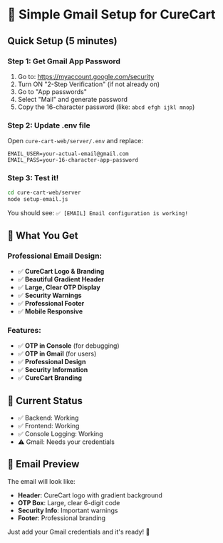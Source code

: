 # 🚀 Simple Gmail Setup for CureCart

## Quick Setup (5 minutes)

### Step 1: Get Gmail App Password
1. Go to: https://myaccount.google.com/security
2. Turn ON "2-Step Verification" (if not already on)
3. Go to "App passwords" 
4. Select "Mail" and generate password
5. Copy the 16-character password (like: `abcd efgh ijkl mnop`)

### Step 2: Update .env file
Open `cure-cart-web/server/.env` and replace:

```env
EMAIL_USER=your-actual-email@gmail.com
EMAIL_PASS=your-16-character-app-password
```

### Step 3: Test it!
```bash
cd cure-cart-web/server
node setup-email.js
```

You should see: `✅ [EMAIL] Email configuration is working!`

## 🎯 What You Get

### Professional Email Design:
- ✅ **CureCart Logo & Branding**
- ✅ **Beautiful Gradient Header**
- ✅ **Large, Clear OTP Display**
- ✅ **Security Warnings**
- ✅ **Professional Footer**
- ✅ **Mobile Responsive**

### Features:
- ✅ **OTP in Console** (for debugging)
- ✅ **OTP in Gmail** (for users)
- ✅ **Professional Design**
- ✅ **Security Information**
- ✅ **CureCart Branding**

## 🔧 Current Status
- ✅ Backend: Working
- ✅ Frontend: Working  
- ✅ Console Logging: Working
- ⚠️ Gmail: Needs your credentials

## 📧 Email Preview
The email will look like:
- **Header**: CureCart logo with gradient background
- **OTP Box**: Large, clear 6-digit code
- **Security Info**: Important warnings
- **Footer**: Professional branding

Just add your Gmail credentials and it's ready! 🎉
